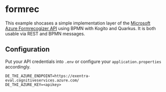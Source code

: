# formrec

This example shocases a simple implementation layer of the [Microsoft Azure Formrecogizer API](https://azure.microsoft.com/en-us/products/form-recognizer/) using BPMN with Kogito and Quarkus. It is both usable via REST and BPMN messages. 

## Configuration

Put your API credentials into `.env` or configure your `application.properties` accordingly. 

```
DE_THI_AZURE_ENDPOINT=https://exentra-eval.cognitiveservices.azure.com/
DE_THI_AZURE_KEY=<apikey>
```

